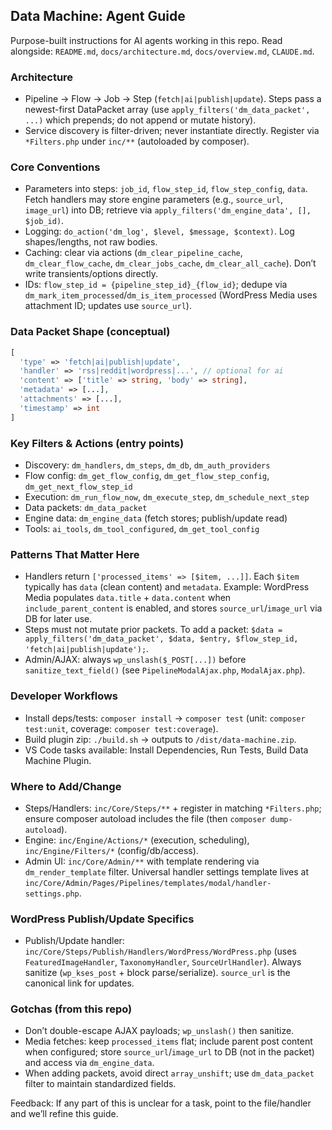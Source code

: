## Data Machine: Agent Guide

Purpose-built instructions for AI agents working in this repo. Read alongside: `README.md`, `docs/architecture.md`, `docs/overview.md`, `CLAUDE.md`.

### Architecture
- Pipeline → Flow → Job → Step (`fetch|ai|publish|update`). Steps pass a newest-first DataPacket array (use `apply_filters('dm_data_packet', ...)` which prepends; do not append or mutate history).
- Service discovery is filter-driven; never instantiate directly. Register via `*Filters.php` under `inc/**` (autoloaded by composer).

### Core Conventions
- Parameters into steps: `job_id`, `flow_step_id`, `flow_step_config`, `data`. Fetch handlers may store engine parameters (e.g., `source_url`, `image_url`) into DB; retrieve via `apply_filters('dm_engine_data', [], $job_id)`.
- Logging: `do_action('dm_log', $level, $message, $context)`. Log shapes/lengths, not raw bodies.
- Caching: clear via actions (`dm_clear_pipeline_cache`, `dm_clear_flow_cache`, `dm_clear_jobs_cache`, `dm_clear_all_cache`). Don’t write transients/options directly.
- IDs: `flow_step_id = {pipeline_step_id}_{flow_id}`; dedupe via `dm_mark_item_processed`/`dm_is_item_processed` (WordPress Media uses attachment ID; updates use `source_url`).

### Data Packet Shape (conceptual)
```php
[
  'type' => 'fetch|ai|publish|update',
  'handler' => 'rss|reddit|wordpress|...', // optional for ai
  'content' => ['title' => string, 'body' => string],
  'metadata' => [...],
  'attachments' => [...],
  'timestamp' => int
]
```

### Key Filters & Actions (entry points)
- Discovery: `dm_handlers`, `dm_steps`, `dm_db`, `dm_auth_providers`
- Flow config: `dm_get_flow_config`, `dm_get_flow_step_config`, `dm_get_next_flow_step_id`
- Execution: `dm_run_flow_now`, `dm_execute_step`, `dm_schedule_next_step`
- Data packets: `dm_data_packet`
- Engine data: `dm_engine_data` (fetch stores; publish/update read)
- Tools: `ai_tools`, `dm_tool_configured`, `dm_get_tool_config`

### Patterns That Matter Here
- Handlers return `['processed_items' => [$item, ...]]`. Each `$item` typically has `data` (clean content) and `metadata`. Example: WordPress Media populates `data.title` + `data.content` when `include_parent_content` is enabled, and stores `source_url`/`image_url` via DB for later use.
- Steps must not mutate prior packets. To add a packet: `$data = apply_filters('dm_data_packet', $data, $entry, $flow_step_id, 'fetch|ai|publish|update');`.
- Admin/AJAX: always `wp_unslash($_POST[...])` before `sanitize_text_field()` (see `PipelineModalAjax.php`, `ModalAjax.php`).

### Developer Workflows
- Install deps/tests: `composer install` → `composer test` (unit: `composer test:unit`, coverage: `composer test:coverage`).
- Build plugin zip: `./build.sh` → outputs to `/dist/data-machine.zip`.
- VS Code tasks available: Install Dependencies, Run Tests, Build Data Machine Plugin.

### Where to Add/Change
- Steps/Handlers: `inc/Core/Steps/**` + register in matching `*Filters.php`; ensure composer autoload includes the file (then `composer dump-autoload`).
- Engine: `inc/Engine/Actions/*` (execution, scheduling), `inc/Engine/Filters/*` (config/db/access).
- Admin UI: `inc/Core/Admin/**` with template rendering via `dm_render_template` filter. Universal handler settings template lives at `inc/Core/Admin/Pages/Pipelines/templates/modal/handler-settings.php`.

### WordPress Publish/Update Specifics
- Publish/Update handler: `inc/Core/Steps/Publish/Handlers/WordPress/WordPress.php` (uses `FeaturedImageHandler`, `TaxonomyHandler`, `SourceUrlHandler`). Always sanitize (`wp_kses_post` + block parse/serialize). `source_url` is the canonical link for updates.

### Gotchas (from this repo)
- Don’t double-escape AJAX payloads; `wp_unslash()` then sanitize.
- Media fetches: keep `processed_items` flat; include parent post content when configured; store `source_url`/`image_url` to DB (not in the packet) and access via `dm_engine_data`.
- When adding packets, avoid direct `array_unshift`; use `dm_data_packet` filter to maintain standardized fields.

Feedback: If any part of this is unclear for a task, point to the file/handler and we’ll refine this guide.
